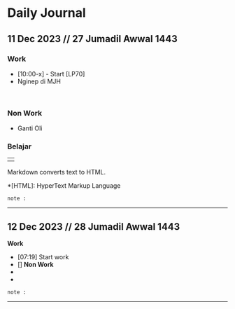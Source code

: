 # Daily Journal

## 11 Dec 2023 // 27 Jumadil Awwal 1443

### Work
- [10:00-x] - Start [LP70] 
- Nginep di MJH
<br>

### Non Work
- Ganti Oli


### Belajar
<table>
<tr>
<td></td>
</tr>
</table>

Markdown converts text to HTML.

*[HTML]: HyperText Markup Language

``` 
note : 

```
---
 ## 12 Dec 2023 // 28 Jumadil Awwal 1443
 
**Work**
- [07:19] Start work
- []
**Non Work**
- 
- 
``` 
note : 

```
---

<!--stackedit_data:
eyJoaXN0b3J5IjpbMTQ2OTI4OTY0OSwtMTUzODA4NjE0MSwtND
I2MzE4NzExLDEzNTQ3NjAzMTksLTc0MzE5OTEyMywxMzE0MTQx
ODA1LC0xMjIzMDQ4OTg1LDE1MzE1NjM1ODUsMzAzMjQ4ODM5LC
0xMzY0NjgzOTM5XX0=
-->